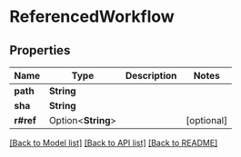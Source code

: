 # ReferencedWorkflow

## Properties

Name | Type | Description | Notes
------------ | ------------- | ------------- | -------------
**path** | **String** |  | 
**sha** | **String** |  | 
**r#ref** | Option<**String**> |  | [optional]

[[Back to Model list]](../README.md#documentation-for-models) [[Back to API list]](../README.md#documentation-for-api-endpoints) [[Back to README]](../README.md)


